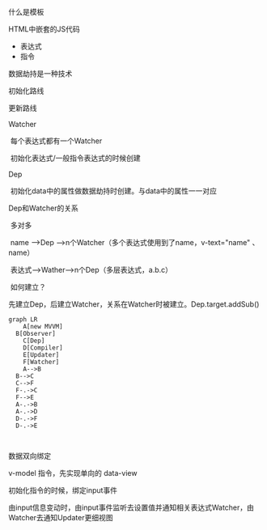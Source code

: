 什么是模板

HTML中嵌套的JS代码

- 表达式
- 指令



数据劫持是一种技术



初始化路线

更新路线 



Watcher

​	每个表达式都有一个Watcher

​	初始化表达式/一般指令表达式的时候创建

Dep

​	初始化data中的属性做数据劫持时创建。与data中的属性一一对应



Dep和Watcher的关系

​	多对多

​		name -->Dep -->n个Watcher（多个表达式使用到了name，v-text="name" 、name）

​		表达式-->Wather-->n个Dep（多层表达式，a.b.c）

​	如何建立？

​		先建立Dep，后建立Watcher，关系在Watcher时被建立。Dep.target.addSub()





``` mermaid
graph LR
	A[new MVVM]
  B[Observer]
	C[Dep]
	D[Compiler]
	E[Updater]
	F[Watcher]
	A-->B
  B-->C
  C-->F
  F-.->C
  F-->E
  A-.->B
  A-.->D
  D-.->F
  D-.->E

  
```



数据双向绑定

v-model 指令，先实现单向的 data-view

初始化指令的时候，绑定input事件

由input信息变动时，由input事件监听去设置值并通知相关表达式Watcher，由Watcher去通知Updater更细视图